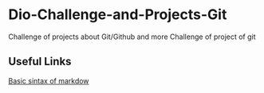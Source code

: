 # Dio-Challenge-and-Projects-Git
Challenge of projects about Git/Github and more
Challenge of project of git
## Useful Links
[Basic sintax of markdow](https://www.markdownguide.org/basic-syntax/)
